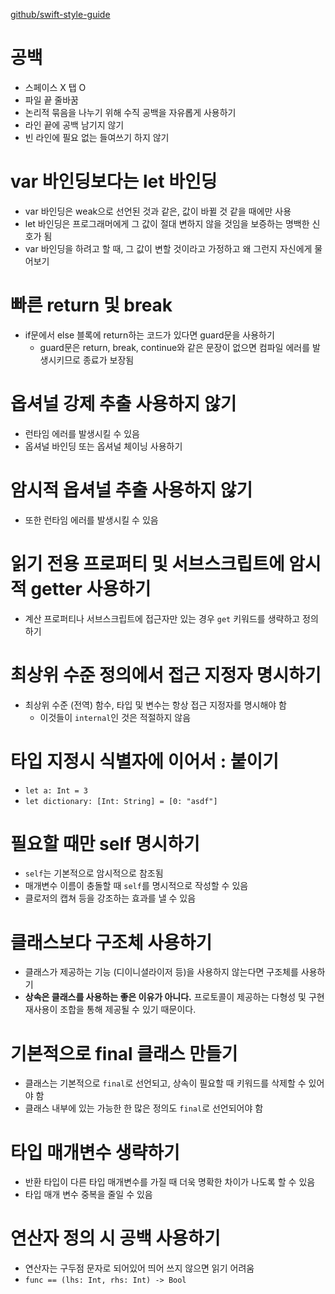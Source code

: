 [github/swift-style-guide](https://github.com/github/swift-style-guide)

# 공백

- 스페이스 X 탭 O
- 파일 끝 줄바꿈
- 논리적 묶음을 나누기 위해 수직 공백을 자유롭게 사용하기
- 라인 끝에 공백 남기지 않기
- 빈 라인에 필요 없는 들여쓰기 하지 않기

# var 바인딩보다는 let 바인딩

- var 바인딩은 weak으로 선언된 것과 같은, 값이 바뀔 것 같을 때에만 사용
- let 바인딩은 프로그래머에게 그 값이 절대 변하지 않을 것임을 보증하는 명백한 신호가 됨
- var 바인딩을 하려고 할 때, 그 값이 변할 것이라고 가정하고 왜 그런지 자신에게 물어보기

# 빠른 return 및 break

- if문에서 else 블록에 return하는 코드가 있다면 guard문을 사용하기
  - guard문은  return, break, continue와 같은 문장이 없으면 컴파일 에러를 발생시키므로 종료가 보장됨

# 옵셔널 강제 추출 사용하지 않기

- 런타임 에러를 발생시킬 수 있음
- 옵셔널 바인딩 또는 옵셔널 체이닝 사용하기

# 암시적 옵셔널 추출 사용하지 않기

- 또한 런타임 에러를 발생시킬 수 있음

# 읽기 전용 프로퍼티 및 서브스크립트에 암시적 getter 사용하기

- 계산 프로퍼티나 서브스크립트에 접근자만 있는 경우 `get` 키워드를 생략하고 정의하기

# 최상위 수준 정의에서 접근 지정자 명시하기

- 최상위 수준 (전역) 함수, 타입 및 변수는 항상 접근 지정자를 명시해야 함
  - 이것들이 `internal`인 것은 적절하지 않음

# 타입 지정시 식별자에 이어서 : 붙이기

- `let a: Int = 3`
- `let dictionary: [Int: String] = [0: "asdf"]`

# 필요할 때만 self 명시하기

- `self`는 기본적으로 암시적으로 참조됨
- 매개변수 이름이 충돌할 때 `self`를 명시적으로 작성할 수 있음
- 클로저의 캡쳐 등을 강조하는 효과를 낼 수 있음

# 클래스보다 구조체 사용하기

- 클래스가 제공하는 기능 (디이니셜라이저 등)을 사용하지 않는다면 구조체를 사용하기
- **상속은 클래스를 사용하는 좋은 이유가 아니다.** 프로토콜이 제공하는 다형성 및 구현 재사용이 조합을 통해 제공될 수 있기 때문이다.

# 기본적으로 final 클래스 만들기

- 클래스는 기본적으로 `final`로 선언되고, 상속이 필요할 때 키워드를 삭제할 수 있어야 함
- 클래스 내부에 있는 가능한 한 많은 정의도 `final`로 선언되어야 함

# 타입 매개변수 생략하기

- 반환 타입이 다른 타입 매개변수를 가질 때 더욱 명확한 차이가 나도록 할 수 있음
- 타입 매개 변수 중복을 줄일 수 있음

# 연산자 정의 시 공백 사용하기

- 연산자는 구두점 문자로 되어있어 띄어 쓰지 않으면 읽기 어려움
- `func == (lhs: Int, rhs: Int) -> Bool`